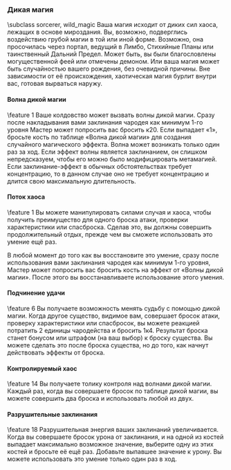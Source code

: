 ### Дикая магия
\subclass sorcerer, wild_magic
Ваша магия исходит от диких сил хаоса, лежащих в основе мироздания. Вы, возможно, подверглись воздействию грубой магии в той или иной форме. Возможно, она просочилась через портал, ведущий в Лимбо, Стихийные Планы или таинственный Дальний Предел. Может быть, вы были благословлены могущественной феей или отмечены демоном. Или ваша магия может быть случайностью вашего рождения, без очевидной причины. Вне зависимости от её происхождения, хаотическая магия бурлит внутри вас, готовая вырваться наружу.

#### Волна дикой магии
\feature 1
Ваше колдовство может вызвать волны дикой магии. Сразу после накладывания вами заклинания чародея как минимум 1-го уровня Мастер может попросить вас бросить к20. Если выпадает «1», бросьте кость по таблице «Волна дикой магии» для создания случайного магического эффекта. Волна может возникать только один раз за ход. Если эффект волны является заклинанием, он слишком непредсказуем, чтобы его можно было модифицировать метамагией. Если заклинание-эффект в обычных обстоятельствах требует концентрацию, то в данном случае оно не требует концентрацию и длится свою максимальную длительность.

#### Поток хаоса
\feature 1
Вы можете манипулировать силами случая и хаоса, чтобы получить преимущество для одного броска атаки, проверки характеристики или спасброска. Сделав это, вы должны совершить продолжительный отдых, прежде чем вы сможете использовать это умение ещё раз.

В любой момент до того как вы восстановите это умение, сразу после использования вами заклинания чародея как минимум 1-го уровня, Мастер может попросить вас бросить кость на эффект от «Волны дикой магии». После этого вы восстанавливаете использование этого умения.

#### Подчинение удачи
\feature 6
Вы получаете возможность менять судьбу с помощью дикой магии. Когда другое существо, видимое вам, совершает бросок атаки, проверку характеристики или спасбросок, вы можете реакцией потратить 2 единицы чародейства и бросить 1к4. Результат броска станет бонусом или штрафом (на ваш выбор) к броску существа. Вы можете сделать это после броска существа, но до того, как начнут действовать эффекты от броска.

#### Контролируемый хаос
\feature 14
Вы получаете толику контроля над волнами дикой магии. Каждый раз, когда вы совершаете бросок по таблице дикой магии, вы можете совершить два броска и использовать любой из двух.

#### Разрушительные заклинания
\feature 18
Разрушительная энергия ваших заклинаний увеличивается. Когда вы совершаете бросок урона от заклинания, и на одной из костей выпадает максимально возможное значение, выберите одну из этих костей и бросьте её ещё раз. Добавьте выпавшее значение к урону. Вы можете использовать это умение только один раз в ход.
